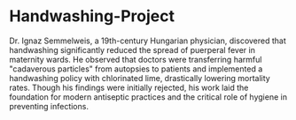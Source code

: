 # Handwashing-Project
Dr. Ignaz Semmelweis, a 19th-century Hungarian physician, discovered that handwashing significantly reduced the spread of puerperal fever in maternity wards. He observed that doctors were transferring harmful "cadaverous particles" from autopsies to patients and implemented a handwashing policy with chlorinated lime, drastically lowering mortality rates. Though his findings were initially rejected, his work laid the foundation for modern antiseptic practices and the critical role of hygiene in preventing infections.
